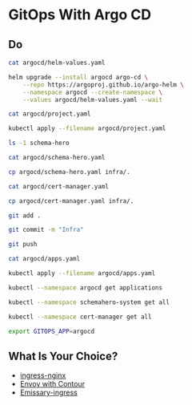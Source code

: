# GitOps With Argo CD

## Do

```bash
cat argocd/helm-values.yaml

helm upgrade --install argocd argo-cd \
    --repo https://argoproj.github.io/argo-helm \
    --namespace argocd --create-namespace \
    --values argocd/helm-values.yaml --wait

cat argocd/project.yaml

kubectl apply --filename argocd/project.yaml

ls -1 schema-hero

cat argocd/schema-hero.yaml

cp argocd/schema-hero.yaml infra/.

cat argocd/cert-manager.yaml

cp argocd/cert-manager.yaml infra/.

git add .

git commit -m "Infra"

git push

cat argocd/apps.yaml

kubectl apply --filename argocd/apps.yaml

kubectl --namespace argocd get applications

kubectl --namespace schemahero-system get all

kubectl --namespace cert-manager get all

export GITOPS_APP=argocd
```

## What Is Your Choice?

* [ingress-nginx](../ingress/rejekts-paris-nginx.md)
* [Envoy with Contour](../ingress/rejekts-paris-contour.md)
* [Emissary-ingress](../ingress/rejekts-paris-emissary-ingress.md)
